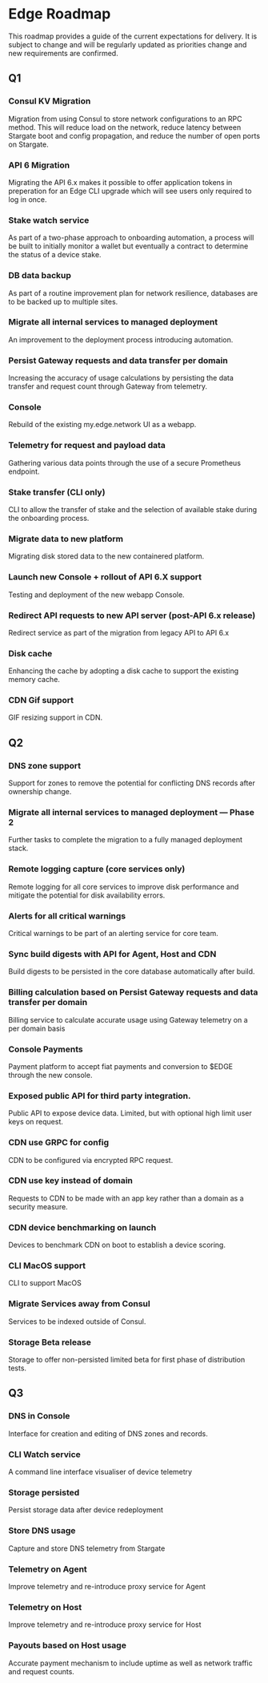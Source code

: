 # Edge Roadmap
This roadmap provides a guide of the current expectations for delivery. It is subject to change and will be regularly updated as priorities change and new requirements are confirmed.

## Q1

### Consul KV Migration
Migration from using Consul to store network configurations to an RPC method. This will reduce load on the network, reduce latency between Stargate boot and config propagation, and reduce the number of open ports on Stargate. 
### API 6 Migration
Migrating the API 6.x makes it possible to offer application tokens in preperation for an Edge CLI upgrade which will see users only required to log in once.
### Stake watch service
As part of a two-phase approach to onboarding automation, a process will be built to initially monitor a wallet but eventually a contract to determine the status of a device stake.
### DB data backup
As part of a routine improvement plan for network resilience, databases are to be backed up to multiple sites.
### Migrate all internal services to managed deployment
An improvement to the deployment process introducing automation.
### Persist Gateway requests and data transfer per domain
Increasing the accuracy of usage calculations by persisting the data transfer and request count through Gateway from telemetry.
### Console
Rebuild of the existing my.edge.network UI as a webapp.
### Telemetry for request and payload data
Gathering various data points through the use of a secure Prometheus endpoint.
### Stake transfer (CLI only)
CLI to allow the transfer of stake and the selection of available stake during the onboarding process.
### Migrate data to new platform
Migrating disk stored data to the new containered platform.
### Launch new Console + rollout of API 6.X support
Testing and deployment of the new webapp Console.
### Redirect API requests to new API server (post-API 6.x release)
Redirect service as part of the migration from legacy API to API 6.x
### Disk cache
Enhancing the cache by adopting a disk cache to support the existing memory cache.
### CDN Gif support
GIF resizing support in CDN.

## Q2

### DNS zone support
Support for zones to remove the potential for conflicting DNS records after ownership change.
### Migrate all internal services to managed deployment — Phase 2
Further tasks to complete the migration to a fully managed deployment stack.
### Remote logging capture (core services only)
Remote logging for all core services to improve disk performance and mitigate the potential for disk availability errors.
### Alerts for all critical warnings
Critical warnings to be part of an alerting service for core team.
### Sync build digests with API for Agent, Host and CDN
Build digests to be persisted in the core database automatically after build.
### Billing calculation based on Persist Gateway requests and data transfer per domain
Billing service to calculate accurate usage using Gateway telemetry on a per domain basis
### Console Payments
Payment platform to accept fiat payments and conversion to $EDGE through the new console.
### Exposed public API for third party integration. 
Public API to expose device data. Limited, but with optional high limit user keys on request.
### CDN use GRPC for config
CDN to be configured via encrypted RPC request.
### CDN use key instead of domain
Requests to CDN to be made with an app key rather than a domain as a security measure.
### CDN device benchmarking on launch
Devices to benchmark CDN on boot to establish a device scoring.
### CLI MacOS support
CLI to support MacOS
### Migrate Services away from Consul
Services to be indexed outside of Consul.
### Storage Beta release
Storage to offer non-persisted limited beta for first phase of distribution tests.

## Q3

### DNS in Console
Interface for creation and editing of DNS zones and records.
### CLI Watch service
A command line interface visualiser of device telemetry
### Storage persisted
Persist storage data after device redeployment
### Store DNS usage
Capture and store DNS telemetry from Stargate
### Telemetry on Agent
Improve telemetry and re-introduce proxy service for Agent
### Telemetry on Host
Improve telemetry and re-introduce proxy service for Host
### Payouts based on Host usage
Accurate payment mechanism to include uptime as well as network traffic and request counts.

